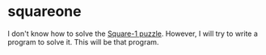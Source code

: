 # squareone

I don't know how to solve the [Square-1 puzzle](http://en.wikipedia.org/wiki/Square_One_\(puzzle\)). However, I will try to write a program to solve it. This will be that program.